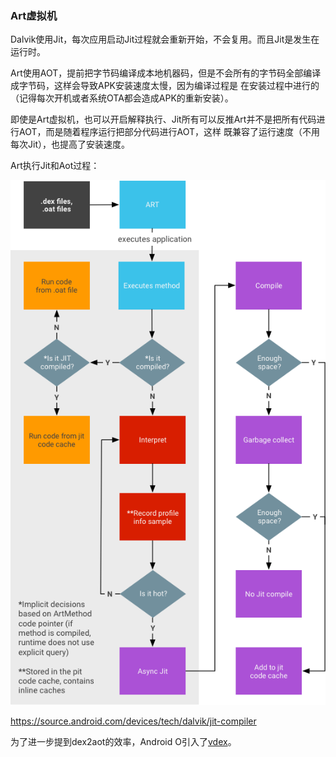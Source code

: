 ### Art虚拟机

Dalvik使用Jit，每次应用启动Jit过程就会重新开始，不会复用。而且Jit是发生在运行时。

Art使用AOT，提前把字节码编译成本地机器码，但是不会所有的字节码全部编译成字节码，这样会导致APK安装速度太慢，因为编译过程是
在安装过程中进行的（记得每次开机或者系统OTA都会造成APK的重新安装）。

即使是Art虚拟机，也可以开启解释执行、Jit所有可以反推Art并不是把所有代码进行AOT，而是随着程序运行把部分代码进行AOT，这样
既兼容了运行速度（不用每次Jit），也提高了安装速度。

Art执行Jit和Aot过程：

![jit](./img/jit-workflow.png)

https://source.android.com/devices/tech/dalvik/jit-compiler

为了进一步提到dex2aot的效率，Android O引入了[vdex](dex.md)。